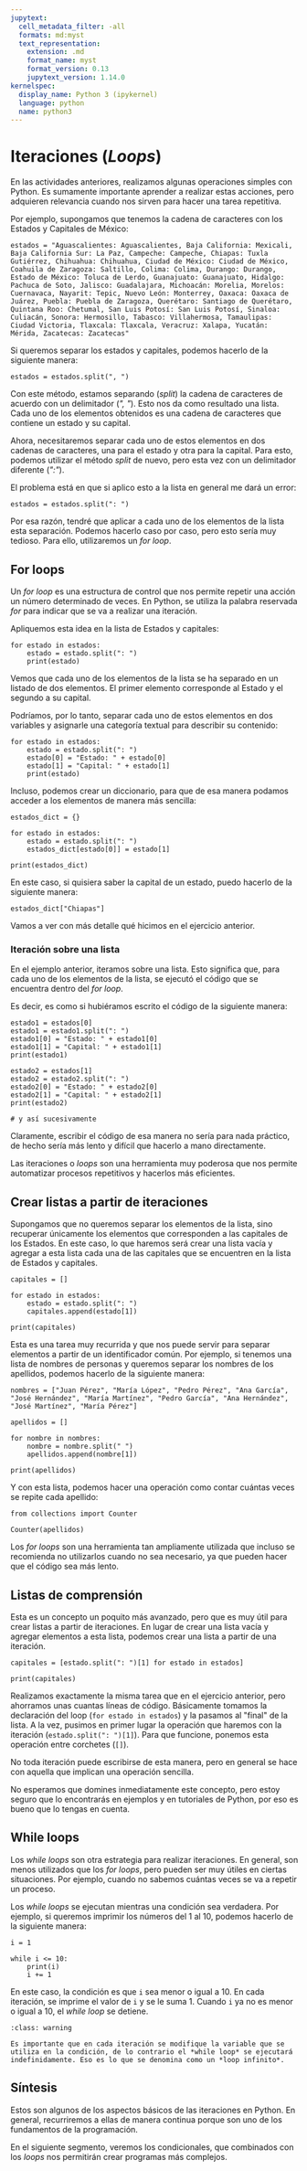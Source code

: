 ```yaml
---
jupytext:
  cell_metadata_filter: -all
  formats: md:myst
  text_representation:
    extension: .md
    format_name: myst
    format_version: 0.13
    jupytext_version: 1.14.0
kernelspec:
  display_name: Python 3 (ipykernel)
  language: python
  name: python3
---
```


# Iteraciones (*Loops*)

En las actividades anteriores, realizamos algunas operaciones simples con Python. Es sumamente importante aprender a realizar estas acciones, pero adquieren relevancia cuando nos sirven para hacer una tarea repetitiva. 

Por ejemplo, supongamos que tenemos la cadena de caracteres con los Estados y Capitales de México:

```{code-cell} ipython3
estados = "Aguascalientes: Aguascalientes, Baja California: Mexicali, Baja California Sur: La Paz, Campeche: Campeche, Chiapas: Tuxla Gutiérrez, Chihuahua: Chihuahua, Ciudad de México: Ciudad de México, Coahuila de Zaragoza: Saltillo, Colima: Colima, Durango: Durango, Estado de México: Toluca de Lerdo, Guanajuato: Guanajuato, Hidalgo: Pachuca de Soto, Jalisco: Guadalajara, Michoacán: Morelia, Morelos: Cuernavaca, Nayarit: Tepic, Nuevo León: Monterrey, Oaxaca: Oaxaca de Juárez, Puebla: Puebla de Zaragoza, Querétaro: Santiago de Querétaro, Quintana Roo: Chetumal, San Luis Potosí: San Luis Potosí, Sinaloa: Culiacán, Sonora: Hermosillo, Tabasco: Villahermosa, Tamaulipas: Ciudad Victoria, Tlaxcala: Tlaxcala, Veracruz: Xalapa, Yucatán: Mérida, Zacatecas: Zacatecas"
```

Si queremos separar los estados y capitales, podemos hacerlo de la siguiente manera:

```{code-cell} ipython3
estados = estados.split(", ")
```

Con este método, estamos separando (*split*) la cadena de caracteres de acuerdo con un delimitador (*", "*). Esto nos da como resultado una lista. Cada uno de los elementos obtenidos es una cadena de caracteres que contiene un estado y su capital. 

Ahora, necesitaremos separar cada uno de estos elementos en dos cadenas de caracteres, una para el estado y otra para la capital. Para esto, podemos utilizar el método *split* de nuevo, pero esta vez con un delimitador diferente (*":"*). 

El problema está en que si aplico esto a la lista en general me dará un error:

```{code-cell} ipython3
estados = estados.split(": ")
```

Por esa razón, tendré que aplicar a cada uno de los elementos de la lista esta separación. Podemos hacerlo caso por caso, pero esto sería muy tedioso. Para ello, utilizaremos un *for loop*. 

## For loops

Un *for loop* es una estructura de control que nos permite repetir una acción un número determinado de veces. En Python, se utiliza la palabra reservada *for* para indicar que se va a realizar una iteración.

Apliquemos esta idea en la lista de Estados y capitales:

```{code-cell} ipython3
for estado in estados:
    estado = estado.split(": ")
    print(estado)
```

Vemos que cada uno de los elementos de la lista se ha separado en un listado de dos elementos. El primer elemento corresponde al Estado y el segundo a su capital.

Podríamos, por lo tanto, separar cada uno de estos elementos en dos variables y asignarle una categoría textual para describir su contenido:

```{code-cell} ipython3
for estado in estados:
    estado = estado.split(": ")
    estado[0] = "Estado: " + estado[0]
    estado[1] = "Capital: " + estado[1]
    print(estado)
```

Incluso, podemos crear un diccionario, para que de esa manera podamos acceder a los elementos de manera más sencilla:

```{code-cell} ipython3
estados_dict = {}

for estado in estados:
    estado = estado.split(": ")
    estados_dict[estado[0]] = estado[1]

print(estados_dict)
```

En este caso, si quisiera saber la capital de un estado, puedo hacerlo de la siguiente manera:

```{code-cell} ipython3
estados_dict["Chiapas"]
```

Vamos a ver con más detalle qué hicimos en el ejercicio anterior.

### Iteración sobre una lista

En el ejemplo anterior, iteramos sobre una lista. Esto significa que, para cada uno de los elementos de la lista, se ejecutó el código que se encuentra dentro del *for loop*.

Es decir, es como si hubiéramos escrito el código de la siguiente manera:

```{code-cell} ipython3
estado1 = estados[0]
estado1 = estado1.split(": ")
estado1[0] = "Estado: " + estado1[0]
estado1[1] = "Capital: " + estado1[1]
print(estado1)

estado2 = estados[1]
estado2 = estado2.split(": ")
estado2[0] = "Estado: " + estado2[0]
estado2[1] = "Capital: " + estado2[1]
print(estado2)

# y así sucesivamente

```

Claramente, escribir el código de esa manera no sería para nada práctico, de hecho sería más lento y difícil que hacerlo a mano directamente.

Las iteraciones o *loops* son una herramienta muy poderosa que nos permite automatizar procesos repetitivos y hacerlos más eficientes.

## Crear listas a partir de iteraciones

Supongamos que no queremos separar los elementos de la lista, sino recuperar únicamente los elementos que corresponden a las capitales de los Estados. En este caso, lo que haremos será crear una lista vacía y agregar a esta lista cada una de las capitales que se encuentren en la lista de Estados y capitales.

```{code-cell} ipython3
capitales = []

for estado in estados:
    estado = estado.split(": ")
    capitales.append(estado[1])

print(capitales)
```

Esta es una tarea muy recurrida y que nos puede servir para separar elementos a partir de un identificador común. Por ejemplo, si tenemos una lista de nombres de personas y queremos separar los nombres de los apellidos, podemos hacerlo de la siguiente manera:

```{code-cell} ipython3
nombres = ["Juan Pérez", "María López", "Pedro Pérez", "Ana García", "José Hernández", "María Martínez", "Pedro García", "Ana Hernández", "José Martínez", "María Pérez"]

apellidos = []

for nombre in nombres:
    nombre = nombre.split(" ")
    apellidos.append(nombre[1])

print(apellidos)
```

Y con esta lista, podemos hacer una operación como contar cuántas veces se repite cada apellido:

```{code-cell} ipython3
from collections import Counter

Counter(apellidos)
```

Los *for loops* son una herramienta tan ampliamente utilizada que incluso se recomienda no utilizarlos cuando no sea necesario, ya que pueden hacer que el código sea más lento. 

## Listas de comprensión

Esta es un concepto un poquito más avanzado, pero que es muy útil para crear listas a partir de iteraciones. En lugar de crear una lista vacía y agregar elementos a esta lista, podemos crear una lista a partir de una iteración.

```{code-cell} ipython3
capitales = [estado.split(": ")[1] for estado in estados]

print(capitales)
```

Realizamos exactamente la misma tarea que en el ejercicio anterior, pero ahorramos unas cuantas líneas de código. Básicamente tomamos la declaración del loop (`for estado in estados`) y la pasamos al "final" de la lista. A la vez, pusimos en primer lugar la operación que haremos con la iteración (`estado.split(": ")[1]`). Para que funcione, ponemos esta operación entre corchetes (`[]`).

No toda iteración puede escribirse de esta manera, pero en general se hace con aquella que implican una operación sencilla.

No esperamos que domines inmediatamente este concepto, pero estoy seguro que lo encontrarás en ejemplos y en tutoriales de Python, por eso es bueno que lo tengas en cuenta.

## While loops

Los *while loops* son otra estrategia para realizar iteraciones. En general, son menos utilizados que los *for loops*, pero pueden ser muy útiles en ciertas situaciones. Por ejemplo, cuando no sabemos cuántas veces se va a repetir un proceso.

Los *while loops* se ejecutan mientras una condición sea verdadera. Por ejemplo, si queremos imprimir los números del 1 al 10, podemos hacerlo de la siguiente manera:

```{code-cell} ipython3
i = 1

while i <= 10:
    print(i)
    i += 1
```

En este caso, la condición es que `i` sea menor o igual a 10. En cada iteración, se imprime el valor de `i` y se le suma 1. Cuando `i` ya no es menor o igual a 10, el *while loop* se detiene.

```{admonition} Precaución
:class: warning

Es importante que en cada iteración se modifique la variable que se utiliza en la condición, de lo contrario el *while loop* se ejecutará indefinidamente. Eso es lo que se denomina como un *loop infinito*.
```

## Síntesis

Estos son algunos de los aspectos básicos de las iteraciones en Python. En general, recurriremos a ellas de manera continua porque son uno de los fundamentos de la programación. 

En el siguiente segmento, veremos los condicionales, que combinados con los *loops* nos permitirán crear programas más complejos.
